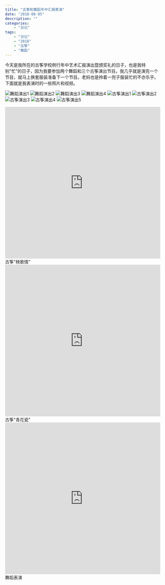 ```yaml
---
title: "古筝和舞蹈年中汇报表演"
date: "2018-08-05"
description: ""
categories:
    - "日记"
tags:
    - "日记"
    - "2018"
    - "古筝"
    - "舞蹈"
---
```


今天是我所在的古筝学校例行年中艺术汇报演出暨颁奖礼的日子，也是我特别"忙"的日子，因为我要参加两个舞蹈和三个古筝演出节目。我几乎就是演完一个节目，就马上换套服装准备下一个节目。老妈也是拎着一兜子服装忙的不亦乐乎。下面就是我表演时的一些照片和视频。


![舞蹈演出1](http://image.tonybai.com/img/201808/diary_20180805_1.jpg)
![舞蹈演出2](http://image.tonybai.com/img/201808/diary_20180805_2.jpg)
![舞蹈演出3](http://image.tonybai.com/img/201808/diary_20180805_3.jpg)
![舞蹈演出4](http://image.tonybai.com/img/201808/diary_20180805_4.jpg)
![古筝演出1](http://image.tonybai.com/img/201808/diary_20180805_5.jpg)
![古筝演出2](http://image.tonybai.com/img/201808/diary_20180805_6.jpg)
![古筝演出3](http://image.tonybai.com/img/201808/diary_20180805_7.jpg)
![古筝演出4](http://image.tonybai.com/img/201808/diary_20180805_8.jpg)
![古筝演出5](http://image.tonybai.com/img/201808/diary_20180805_9.jpg)


<iframe height=498 width=510 src='http://player.youku.com/embed/XMzc4MjQ0NDc2MA==' frameborder=0 'allowfullscreen'></iframe>
古筝"秧歌情"


<iframe height=498 width=510 src='http://player.youku.com/embed/XMzc4MjQzNDM3Ng==' frameborder=0 'allowfullscreen'></iframe>
古筝"青花瓷"

<iframe height=498 width=510 src='http://player.youku.com/embed/XMzc4MjQzMTIwOA==' frameborder=0 'allowfullscreen'></iframe>
舞蹈表演


